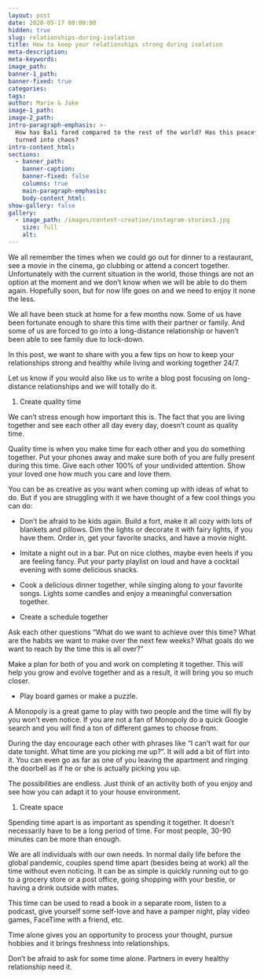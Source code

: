 ```yaml
---
layout: post
date: 2020-05-17 00:00:00
hidden: true
slug: relationships-during-isolation
title: How to keep your relationships strong during isolation
meta-description:
meta-keywords:
image_path:
banner-1_path:
banner-fixed: true
categories:
tags:
author: Marie & Jake
image-1_path:
image-2_path:
intro-paragraph-emphasis: >-
  How has Bali fared compared to the rest of the world? Has this peaceful island
  turned into chaos?
intro-content_html:
sections:
  - banner_path:
    banner-caption:
    banner-fixed: false
    columns: true
    main-paragraph-emphasis:
    body-content_html:
show-gallery: false
gallery:
  - image_path: /images/content-creation/instagram-stories3.jpg
    size: full
    alt:
---
```


We all remember the times when we could go out for dinner to a restaurant, see a movie in the cinema, go clubbing or attend a concert together. Unfortunately with the current situation in the world, those things are not an option at the moment and we don’t know when we will be able to do them again. Hopefully soon, but for now life goes on and we need to enjoy it none the less.&nbsp;

We all have been stuck at home for a few months now. Some of us have been fortunate enough to share this time with their partner or family. And some of us are forced to go into a long-distance relationship or haven’t been able to see family due to lock-down.&nbsp;

In this post, we want to share with you a few tips on how to keep your relationships strong and healthy while living and working together 24/7.&nbsp;

Let us know if you would also like us to write a blog post focusing on long-distance relationships and we will totally do it.&nbsp;

1. Create quality time

We can’t stress enough how important this is. The fact that you are living together and see each other all day every day, doesn’t count as quality time.&nbsp;

Quality time is when you make time for each other and you do something together. Put your phones away and make sure both of you are fully present during this time. Give each other 100% of your undivided attention. Show your loved one how much you care and love them.&nbsp;

You can be as creative as you want when coming up with ideas of what to do. But if you are struggling with it we have thought of a few cool things you can do:

* Don’t be afraid to be kids again. Build a fort, make it all cozy with lots of blankets and pillows. Dim the lights or decorate it with fairy lights, if you have them. Order in, get your favorite snacks, and have a movie night.&nbsp;

* Imitate a night out in a bar. Put on nice clothes, maybe even heels if you are feeling fancy. Put your party playlist on loud and have a cocktail evening with some delicious snacks.

* Cook a delicious dinner together, while singing along to your favorite songs. Lights some candles and enjoy a meaningful conversation together.&nbsp;

* Create a schedule together

Ask each other questions “What do we want to achieve over this time? What are the habits we want to make over the next few weeks? What goals do we want to reach by the time this is all over?”

Make a plan for both of you and work on completing it together. This will help you grow and evolve together and as a result, it will bring you so much closer.&nbsp;

* Play board games or make a puzzle.

A Monopoly is a great game to play with two people and the time will fly by you won’t even notice. If you are not a fan of Monopoly do a quick Google search and you will find a ton of different games to choose from.&nbsp;

During the day encourage each other with phrases like “I can’t wait for our date tonight. What time are you picking me up?”. It will add a bit of flirt into it. You can even go as far as one of you leaving the apartment and ringing the doorbell as if he or she is actually picking you up.

The possibilities are endless. Just think of an activity both of you enjoy and see how you can adapt it to your house environment.&nbsp;

1. Create space

Spending time apart is as important as spending it together. It doesn’t necessarily have to be a long period of time. For most people, 30-90 minutes can be more than enough.&nbsp;

We are all individuals with our own needs. In normal daily life before the global pandemic, couples spend time apart (besides being at work) all the time without even noticing. It can be as simple is quickly running out to go to a grocery store or a post office, going shopping with your bestie, or having a drink outside with mates.&nbsp;

This time can be used to read a book in a separate room, listen to a podcast, give yourself some self-love and have a pamper night, play video games, FaceTime with a friend, etc.&nbsp;

Time alone gives you an opportunity to process your thought, pursue hobbies and it brings freshness into relationships.&nbsp;

Don’t be afraid to ask for some time alone. Partners in every healthy relationship need it.&nbsp;